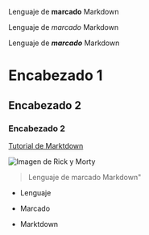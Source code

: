 Lenguaje de **marcado** Markdown

Lenguaje de *marcado* Markdown

Lenguaje de **_marcado_** Markdown

# Encabezado 1

## Encabezado 2

### Encabezado 2

[Tutorial de Marktdown](https://www.markdowntutorial.com/)


![Imagen de Rick y Morty](https://vanguardia.com.mx/sites/default/files/styles/paragraph_image_large_desktop_1x/public/diego-barcellos-rick-morty.jpg)

>Lenguaje de marcado Markdown"

* Lenguaje

* Marcado

* Marktdown

